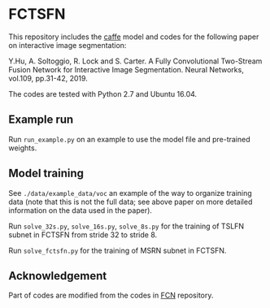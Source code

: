 # FCTSFN

This repository includes the [caffe][1] model and codes for the following paper on interactive image segmentation:

Y.Hu, A. Soltoggio, R. Lock and S. Carter. A Fully Convolutional Two-Stream Fusion Network for Interactive Image Segmentation. Neural Networks, vol.109, pp.31-42, 2019. 

The codes are tested with Python 2.7 and Ubuntu 16.04.

## Example run

Run `run_example.py` on an example to use the model file and pre-trained weights.

## Model training

See `./data/example_data/voc` an example of the way to organize training data (note that this is not the full data; see above paper on more detailed information on the data used in the paper).

Run `solve_32s.py`, `solve_16s.py`, `solve_8s.py` for the training of TSLFN subnet in FCTSFN from stride 32 to stride 8.

Run `solve_fctsfn.py` for the training of MSRN subnet in FCTSFN.

## Acknowledgement

Part of codes are modified from the codes in [FCN][2] repository.

[1]:https://github.com/BVLC/caffe "caffe"

[2]:https://github.com/shelhamer/fcn.berkeleyvision.org "FCN"
